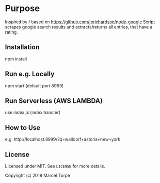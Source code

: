 Purpose
=====================

Inspired by / based on https://github.com/jprichardson/node-google
Script scrapes google search results and extracts/returns all entries, that have a rating.

Installation
------------

npm install

Run e.g. Locally
------------

npm start (default port 8999)

Run Serverless (AWS LAMBDA)
------------

use index.js (index.handler)

How to Use
------------

e.g. http://localhost:8999/?q=walldorf+astoria+new+york

License
-------

Licensed under MIT. See `LICENSE` for more details.

Copyright (c) 2018 Marcel Törpe
